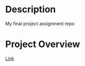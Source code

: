 # Description 
My final project assignment repo
# Project Overview
[Link](https://github.com/cu-ecen-aeld/final-project-123zmz123/wiki/Project-Overview#schedule-page)